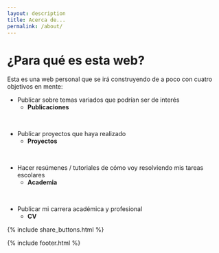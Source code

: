 ```yaml
---
layout: description
title: Acerca de...
permalink: /about/
---
```


# ¿Para qué es esta web?

Esta es una web personal que se irá construyendo de a poco con cuatro objetivos en mente:

+ Publicar sobre temas variados que podrían ser de interés
  + **Publicaciones**

<br>

+ Publicar proyectos que haya realizado
  + **Proyectos**

<br>

+ Hacer resúmenes / tutoriales de cómo voy resolviendo mis tareas escolares
  + **Academia**

<br>

+ Publicar mi carrera académica y profesional
  + **CV**

<nav id="social">
{% include share_buttons.html %}
</nav>

{% include footer.html %}